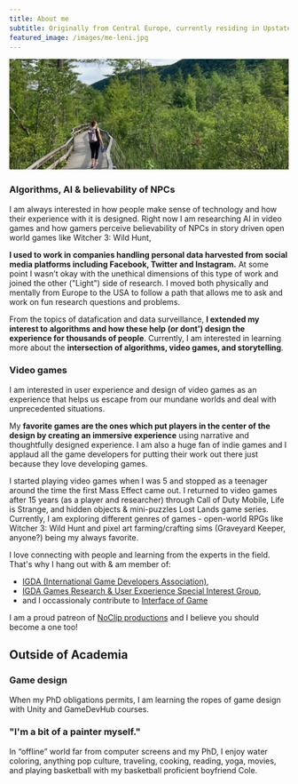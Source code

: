 ```yaml
---
title: About me
subtitle: Originally from Central Europe, currently residing in Upstate New York. I am an iSchool PhD student in an interdisciplinary field of information science & technology, studying AI in video games.
featured_image: /images/me-leni.jpg
---
```


![](/images/me-leni.jpg)

### Algorithms, AI & believability of NPCs

I am always interested in how people make sense of technology and how their experience with it is designed. Right now I am researching AI in video games and how gamers perceive believability of NPCs in story driven open world games like Witcher 3: Wild Hunt,

**I used to work in companies handling personal data harvested from social media platforms including Facebook, Twitter and Instagram.** At some point I wasn’t okay with the unethical dimensions of this type of work and joined the other ("Light") side of research. I moved both physically and mentally from Europe to the USA to follow a path that allows me to ask and work on fun research questions and problems.

From the topics of datafication and data surveillance, **I extended my interest to algorithms and how these help (or dont') design the experience for thousands of people**. Currently, I am interested in learning more about the **intersection of algorithms, video games, and storytelling**.


### Video games 

I am interested in user experience and design of video games as an experience that helps us escape from our mundane worlds and deal with unprecedented situations.

My **favorite games are the ones which put players in the center of the design by creating an immersive experience** using narrative and thoughtfully designed experience. I am also a huge fan of indie games and I applaud all the game developers for putting their work out there just because they love developing games.

I started playing video games when I was 5 and stopped as a teenager around the time the first Mass Effect came out. I returned to video games after 15 years (as a player and researcher) through Call of Duty Mobile, Life is Strange, and hidden objects & mini-puzzles Lost Lands game series. Currently, I am exploring different genres of games - open-world RPGs like Witcher 3: Wild Hunt and pixel art farming/crafting sims (Graveyard Keeper, anyone?) being my always favorite.

I love connecting with people and learning from the experts in the field. That's why I hang out with & am member of:
- <a href="https://igda.org/">IGDA (International Game Developers Association)</a>,
- <a href="https://grux.org/">IGDA Games Research & User Experience Special Interest Group</a>,
- and I occassionaly contribute to <a href="https://interfaceingame.com/">Interface of Game</a>

I am a proud patreon of <a href="https://www.patreon.com/noclip">NoClip productions</a> and I believe you should become a one too!

## Outside of Academia

### Game design

When my PhD obligations permits, I am learning the ropes of game design with Unity and GameDevHub courses.

### "I'm a bit of a painter myself."
In “offline” world far from computer screens and my PhD, I enjoy water coloring, anything pop culture, traveling, cooking, reading, yoga, movies, and playing basketball with my basketball proficient boyfriend Cole.
